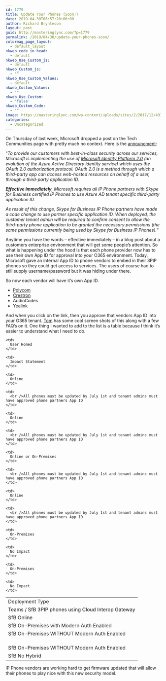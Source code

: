```yaml
---
id: 1779
title: Update Your Phones (Soon!)
date: 2019-04-30T06:57:20+00:00
author: Richard Brynteson
layout: post
guid: http://masteringlync.com/?p=1779
permalink: /2019/04/30/update-your-phones-soon/
colormag_page_layout:
  - default_layout
nkweb_code_in_head:
  - default
nkweb_Use_Custom_js:
  - default
nkweb_Custom_js:
  - ""
nkweb_Use_Custom_Values:
  - default
nkweb_Custom_Values:
  - ""
nkweb_Use_Custom:
  - 'false'
nkweb_Custom_Code:
  - ""
image: https://masteringlync.com/wp-content/uploads/sites/2/2017/12/4316445.jpg
categories:
  - Uncategorized
---
```

On Thursday of last week, Microsoft dropped a post on the Tech Communities page with pretty much no context. Here is the [announcment](https://techcommunity.microsoft.com/t5/Skype-for-Business-Blog/OAuth-2-0-and-third-party-application-ID/ba-p/482876):

&#8220;_To provide our customers with best-in-class security across our services, Microsoft is implementing the use of&nbsp;_[_Microsoft Identity Platform 2.0_](https://docs.microsoft.com/en-us/azure/active-directory/develop/v2-permissions-and-consent)_&nbsp;(an evolution of the Azure Active Directory identity service) which uses the OAuth 2.0 authorization protocol. OAuth 2.0 is a method through which a third-party app can access web-hosted resources on behalf of a user, through a third-party application ID._

**_Effective immediately_**_, Microsoft requires all IP Phone partners with Skype for Business certified IP Phones to use Azure AD tenant specific third-party application ID._

_As result of this change, Skype for Business IP Phone partners have made a code change to use partner specific application ID. When deployed, the customer tenant admin will be required to confirm consent to allow the third-party phone application to be granted the necessary permissions (the same permissions currently being used by Skype for Business IP Phones)._&#8220;

Anytime you have the words &#8211; effective immediately &#8211; in a blog post about a customers enterprise environment that will get some people&#8217;s attention. So what is happening under the hood is that each phone provider now has to use their own App ID for approval into your O365 environment. Today, Microsoft gave an internal App ID to phone vendors to embed in their 3PIP phones so they could get access to services. The users of course had to still supply username/password but it was hiding under there.

So now each vendor will have it&#8217;s own App ID. 

  * [Polycom](https://login.microsoftonline.com/common/adminconsent?client_id=a850aaae-d5a5-4e82-877c-ce54ff916282&redirect_uri=https://dialin.plcm.vc/teams/postconsent.html)
  * [Crestron](https://support.crestron.com/app/answers/answer_view/a_id/1000349)
  * AudioCodes
  * Yealink

And when you click on the link, then you approve that vendors App ID into your O365 tenant. [Tom](https://tomtalks.blog/2019/04/all-skype-for-business-ip-phones-must-be-firmware-updated-by-july-1st-2019-to-continue-to-sign-into-office-365/) has some cool screen shots of this along with a few FAQ&#8217;s on it. One thing I wanted to add to the list is a table because I think it&#8217;s easier to understand what I need to do.

<table class="wp-block-table">
  <tr>
    <td>
      Deployment Type
    </td>
    
    <td>
      User Homed
    </td>
    
    <td>
      Impact Statement
    </td>
  </tr>
  
  <tr>
    <td>
      Teams / SfB 3PIP phones using Cloud Interop Gateway
    </td>
    
    <td>
      Online
    </td>
    
    <td>
      <br />All phones must be updated by July 1st and tenant admins must have approved phone partners App ID
    </td>
  </tr>
  
  <tr>
    <td>
      SfB Online
    </td>
    
    <td>
      Online
    </td>
    
    <td>
      <br />All phones must be updated by July 1st and tenant admins must have approved phone partners App ID
    </td>
  </tr>
  
  <tr>
    <td>
      SfB On-Premises with Modern Auth Enabled
    </td>
    
    <td>
      Online or On-Premises
    </td>
    
    <td>
      <br />All phones must be updated by July 1st and tenant admins must have approved phone partners App ID
    </td>
  </tr>
  
  <tr>
    <td>
      SfB On-Premises WITHOUT Modern Auth Enabled
    </td>
    
    <td>
      Online
    </td>
    
    <td>
      <br />All phones must be updated by July 1st and tenant admins must have approved phone partners App ID
    </td>
  </tr>
  
  <tr>
    <td>
      <br />SfB On-Premises WITHOUT Modern Auth Enabled
    </td>
    
    <td>
      On-Premises
    </td>
    
    <td>
      No Impact
    </td>
  </tr>
  
  <tr>
    <td>
      SfB No Hybrid
    </td>
    
    <td>
      On-Premises
    </td>
    
    <td>
      No Impact
    </td>
  </tr>
</table>

IP Phone vendors are working hard to get firmware updated that will allow their phones to play nice with this new security model.